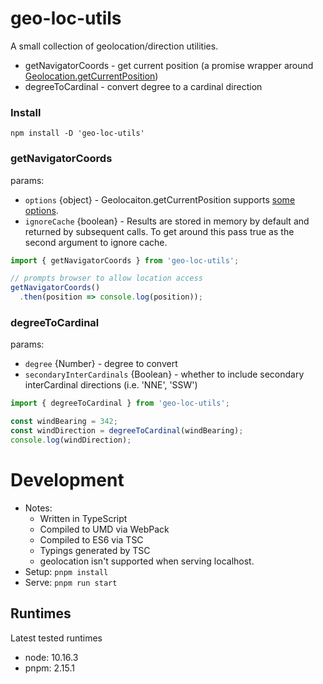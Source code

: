 # geo-loc-utils

A small collection of geolocation/direction utilities.

* getNavigatorCoords - get current position (a promise wrapper around [Geolocation.getCurrentPosition](https://developer.mozilla.org/en-US/docs/Web/API/Geolocation/getCurrentPosition))
* degreeToCardinal - convert degree to a cardinal direction

### Install

`npm install -D 'geo-loc-utils'`

### getNavigatorCoords

params:
  * `options` {object} - Geolocaiton.getCurrentPosition supports [some options](https://developer.mozilla.org/en-US/docs/Web/API/PositionOptions).
  * `ignoreCache` {boolean} - Results are stored in memory by default and returned by subsequent calls. To get around this pass true as the second argument to ignore cache.

```js
import { getNavigatorCoords } from 'geo-loc-utils';

// prompts browser to allow location access
getNavigatorCoords()
  .then(position => console.log(position));
```

### degreeToCardinal

params:
 * `degree` {Number} - degree to convert
 * `secondaryInterCardinals` {Boolean} - whether to include secondary interCardinal directions (i.e. 'NNE', 'SSW')

```js
import { degreeToCardinal } from 'geo-loc-utils';

const windBearing = 342;
const windDirection = degreeToCardinal(windBearing);
console.log(windDirection);
```

# Development

- Notes:
  - Written in TypeScript
  - Compiled to UMD via WebPack
  - Compiled to ES6 via TSC
  - Typings generated by TSC
  - geolocation isn't supported when serving localhost.
- Setup: `pnpm install`
- Serve: `pnpm run start`

## Runtimes

Latest tested runtimes

- node: 10.16.3
- pnpm: 2.15.1
